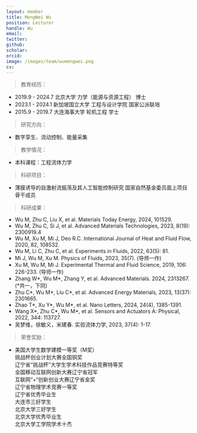 ```yaml
---
layout: member
title: MengWei Wu
position: Lecturer
handle: Wu
email: 
twitter: 
github: 
scholar:
orcid: 
image: /images/team/wumengwei.png
cv: 
---
```



> 教育经历：

- 2019.9 - 2024.7   北京大学       力学（能源与资源工程）   博士
- 2023.1 - 2024.1 新加坡国立大学   工程与设计学院          国家公派联培
- 2015.9 - 2019.7 大连海事大学     轮机工程                  学士


> 研究方向：

- 数字孪生、流动控制、能量采集


> 教学情况：

- 本科课程：工程流体力学


> 科研项目：

- 薄膜诱导的自激射流振荡及其人工智能控制研究 国家自然基金委员面上项目 骨干成员


> 科研成果：

- Wu M, Zhu C, Liu X, et al. Materials Today Energy, 2024, 101529.                          
- Wu M, Zhu C, Si J, et al. Advanced Materials Technologies, 2023, 8(19): 2300919.4            
- Wu M, Xu M, Mi J, Deo R.C. International Journal of Heat and Fluid Flow, 2020, 82, 108532.    
- Wu M, Li C, Zhu C, et al. Experiments in Fluids, 2022, 63(5): 81.                            
- Mi J, Wu M, Xu M. Physics of Fluids, 2023, 35(7).          (导师一作)
- Xu M, Wu M, Mi J. Experimental Thermal and Fluid Science, 2019, 106: 226-233.  (导师一作)
- Zhang W*, Wu M*, Zhang Y, et al. Advanced Materials. 2024, 2313267.(*共一，下同)
- Zhu C*, Wu M*, Liu C*, et al. Advanced Energy Materials, 2023, 13(37): 2301665. 
- Zhao T*, Xu Y*, Wu M*, et al. Nano Letters, 2024, 24(4), 1385-1391. 
- Wang X*, Zhu C*, Wu M*, et al. Sensors and Actuators A: Physical, 2022, 344: 113727.
- 吴梦维，徐敏义，米建春. 实验流体力学, 2023, 37(4): 1-17.


> 荣誉奖励：

- 美国大学生数学建模一等奖（M奖）                                                 
挑战杯创业计划大赛全国铜奖  
辽宁省“挑战杯”大学生学术科技作品竞赛特等奖                                           
全国移动互联网创新大赛辽宁省冠军                                                       
互联网“+“创新创业大赛辽宁省金奖                                                           
辽宁省物理学术竞赛一等奖                                                             
辽宁省优秀毕业生     
大连市三好学生                                                                         
北京大学三好学生                                                                       
北京大学优秀毕业生                                                                     
北京大学工学院学术十杰                            

